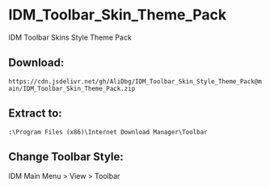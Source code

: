 # IDM_Toolbar_Skin_Theme_Pack
IDM Toolbar Skins Style Theme Pack

## Download:
``https://cdn.jsdelivr.net/gh/AliDbg/IDM_Toolbar_Skin_Style_Theme_Pack@main/IDM_Toolbar_Skin_Theme_Pack.zip``

## Extract to:
``:\Program Files (x86)\Internet Download Manager\Toolbar``

## Change Toolbar Style:
IDM Main Menu > View > Toolbar
